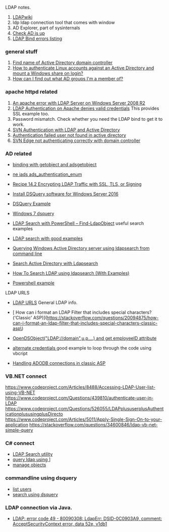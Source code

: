 LDAP notes.


1. [LDAPwiki](ldapwiki.com)
2. ldp ldap connection tool that comes with window
3. AD Explorer, part of sysinternals
4. [Check AD is up](https://docs.microsoft.com/en-us/troubleshoot/windows-server/identity/enable-ldap-over-ssl-3rd-certification-authority)
5. [LDAP Bind errors listing](https://ldapwiki.com/wiki/Common%20Active%20Directory%20Bind%20Errors)

### general stuff

1. [Find name of Active Directory domain controller](https://serverfault.com/questions/78089/find-name-of-active-directory-domain-controller?rq=1)
2. [How to authenticate Linux accounts against an Active Directory and mount a Windows share on login?](https://serverfault.com/questions/135396/how-to-authenticate-linux-accounts-against-an-active-directory-and-mount-a-windo?noredirect=1&lq=1)
3. [How can I find out what AD groups I'm a member of?](https://serverfault.com/questions/111650/how-can-i-find-out-what-ad-groups-im-a-member-of?rq=1)


### apache httpd related

1. [An apache error with LDAP Server on Windows Server 2008 R2](https://serverfault.com/questions/773174/an-apache-error-with-ldap-server-on-windows-server-2008-r2)
2. [LDAP Authentication on Apache denies valid credentials](https://serverfault.com/questions/709919/ldap-authentication-on-apache-denies-valid-credentials)  This provides SSL example too.
3. Password mismatch. Check whether you need the LDAP bind to get it to work.
4. [SVN Authentication with LDAP and Active Directory](https://serverfault.com/questions/431290/svn-authentication-with-ldap-and-active-directory)
5. [Authentication failed user not found in active directory](https://serverfault.com/questions/578336/authentication-failed-user-not-found-in-active-directory)
6. [SVN Edge not authenticating correctly with domain controller](https://serverfault.com/questions/735347/svn-edge-not-authenticating-correctly-with-domain-controller)


### AD related
* [binding with getobject and adsgetobject](https://docs.microsoft.com/en-us/windows/win32/adsi/binding-with-getobject-and-adsgetobject)
* [ne iads ads_authentication_enum](https://docs.microsoft.com/en-us/windows/win32/api/iads/ne-iads-ads_authentication_enum)

* [Recipe 14.2 Encrypting LDAP Traffic with SSL, TLS, or Signing](http://etutorials.org/Server+Administration/Active+Directory.+Windows+server+2003+Windows+2000/Chapter+14.+Security+and+Authentication/Recipe+14.2+Encrypting+LDAP+Traffic+with+SSL+TLS+or+Signing/)

* [Install DSQuery software for Windows Server 2016](http://portal.sivarajan.com/2016/10/windows-server-2016active-directorypart1.html)
* [DSQuery Example](https://docs.microsoft.com/en-us/previous-versions/windows/it-pro/windows-server-2012-r2-and-2012/cc725702(v=ws.11))
* [Windows 7 dsquery](https://stackoverflow.com/questions/8514599/windows-7-powershell-cannot-find-dsquery-and-dsget)
* [LDAP Search with PowerShell – Find-LdapObject](https://activedirectoryfaq.com/2015/02/ldap-search-powershell-find-ldapobject/) useful search examples
* [LDAP search with good examples](https://theitbros.com/ldapsearch/)
* [Querying Windows Active Directory server using ldapsearch from command line](https://stackoverflow.com/questions/22224465/querying-windows-active-directory-server-using-ldapsearch-from-command-line)
* [Search Active Directory with Ldapsearch](https://tylersguides.com/guides/search-active-directory-ldapsearch/#:~:text=It%20is%20fairly%20common%20to,search%20Active%20Directory%20with%20ldapsearch.)
* [How To Search LDAP using ldapsearch (With Examples)](https://devconnected.com/how-to-search-ldap-using-ldapsearch-examples/)
* [Powershell example](http://www.jaapbrasser.com/wp-content/uploads/2012/11/Adsisearcher-Examples.txt)

LDAP URLS
* [LDAP URLS](https://ldap.com/ldap-urls/)  General LDAP info.

* [
How can i format an LDAP Filter that includes special characters? ('Classic' ASP)](https://stackoverflow.com/questions/20094875/how-can-i-format-an-ldap-filter-that-includes-special-characters-classic-asp\)

* [OpenDSObject("LDAP://domain",u,p,...) and get employeeID attribute
](https://www.tek-tips.com/viewthread.cfm?qid=1512832)

* [alternate credentials ](http://www.rlmueller.net/ADOAltCredentials.htm) good example to loop through the code using vbcript

* [Handling ADODB connections in classic ASP
](https://stackoverflow.com/questions/3770017/handling-adodb-connections-in-classic-asp)


### VB.NET connect
https://www.codeproject.com/Articles/8488/Accessing-LDAP-User-list-using-VB-NET
https://www.codeproject.com/Questions/439810/authenticate-user-in-LDAP
https://www.codeproject.com/Questions/526055/LDAPplususerplusAuthenticationplususingplusDirecto
https://www.codeproject.com/Articles/5011/Apply-Single-Sign-On-to-your-application
https://stackoverflow.com/questions/34600846/ldap-vb-net-simple-query

### C# connect
* [LDAP Search utility](https://www.codeproject.com/Articles/1212134/LDAP-Search-Utility)
* [query ldap using ](https://stackoverflow.com/questions/6452531/querying-an-ldap)]
* [manage objects](https://docs.microsoft.com/en-us/troubleshoot/windows-server/identity/directory-service-manage-objects)

### commandline using dsquery
* [list users](https://serverfault.com/questions/49405/command-line-to-list-users-in-a-windows-active-directory-group)
* [search using dsquery](https://serverfault.com/questions/27223/command-line-active-directory-query-email-address-for-username)


### LDAP connection via Java.
* [LDAP: error code 49 - 80090308: LdapErr: DSID-0C0903A9, comment: AcceptSecurityContext error, data 52e, v1db1](https://stackoverflow.com/questions/31411665/ldap-error-code-49-80090308-ldaperr-dsid-0c0903a9-comment-acceptsecurityc)

